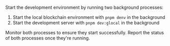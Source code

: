 Start the development environment by running two background processes:

1. Start the local blockchain environment with `pnpm denv` in the background
2. Start the development server with `pnpm dev:glocal` in the background

Monitor both processes to ensure they start successfully. Report the status of both processes once they're running.
